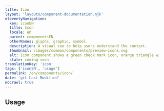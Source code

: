 ```yaml
---
title: Icon
layout: 'layouts/component-documentation.njk'
eleventyNavigation:
  key: iconEN
  title: Icon
  locale: en
  parent: componentsEN
  otherNames: glyphs, graphic, symbol.
  description: A visual cue to help users understand the context.
  thumbnail: /images/common/components/preview-icons.svg
  alt: Icon component shows a green check mark icon, orange triangle with an exclamation icon, blue circle  with an i for information, and an arrow.
  state: coming-soon
translationKey: 'icon'
tags: ['iconEN', 'usage']
permalink: /en/components/icon/
date: 'git Last Modified'
nocrawl: true
---
```


## Usage
